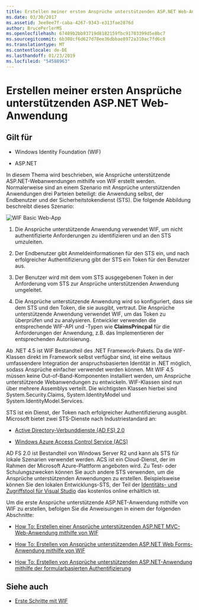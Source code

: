 ```yaml
---
title: Erstellen meiner ersten Ansprüche unterstützenden ASP.NET Web-Anwendung
ms.date: 03/30/2017
ms.assetid: 3ee8ee7f-caba-4267-9343-e313fae2876d
author: BrucePerlerMS
ms.openlocfilehash: 67489b2bb93719d8182159fbc91703399d5e8bc7
ms.sourcegitcommit: 6b308cf6d627d78ee36dbbae8972a310ac7fd6c8
ms.translationtype: MT
ms.contentlocale: de-DE
ms.lasthandoff: 01/23/2019
ms.locfileid: "54588963"
---
```

# <a name="building-my-first-claims-aware-aspnet-web-application"></a>Erstellen meiner ersten Ansprüche unterstützenden ASP.NET Web-Anwendung
## <a name="applies-to"></a>Gilt für  
  
-   Windows Identity Foundation (WIF)  
  
-   ASP.NET  
  
 In diesem Thema wird beschrieben, wie Ansprüche unterstützende ASP.NET-Webanwendungen mithilfe von WIF erstellt werden. Normalerweise sind an einem Szenario mit Ansprüche unterstützenden Anwendungen drei Parteien beteiligt: die Anwendung selbst, der Endbenutzer und der Sicherheitstokendienst (STS). Die folgende Abbildung beschreibt dieses Szenario:  
  
 ![WIF Basic Web-App](../../../docs/framework/security/media/wifbasicwebapp.gif "WIFBasicWebApp")  
  
1.  Die Ansprüche unterstützende Anwendung verwendet WIF, um nicht authentifizierte Anforderungen zu identifizieren und an den STS umzuleiten.  
  
2.  Der Endbenutzer gibt Anmeldeinformationen für den STS ein, und nach erfolgreicher Authentifizierung gibt der STS ein Token für den Benutzer aus.  
  
3.  Der Benutzer wird mit dem vom STS ausgegebenen Token in der Anforderung vom STS zur Ansprüche unterstützenden Anwendung umgeleitet.  
  
4.  Die Ansprüche unterstützende Anwendung wird so konfiguriert, dass sie dem STS und den Token, die sie ausgibt, vertraut. Die Ansprüche unterstützende Anwendung verwendet WIF, um das Token zu überprüfen und zu analysieren. Entwickler verwenden die entsprechende WIF-API und -Typen wie **ClaimsPrincpal** für die Anforderungen der Anwendung, z.B. das Implementieren der entsprechenden Autorisierung.  
  
 Ab .NET 4.5 ist WIF Bestandteil des .NET Framework-Pakets. Da die WIF-Klassen direkt im Framework selbst verfügbar sind, ist eine weitaus umfassendere Integration der anspruchsbasierten Identität in .NET möglich, sodass Ansprüche einfacher verwendet werden können. Mit WIF 4.5 müssen keine Out-of-Band-Komponenten installiert werden, um Ansprüche unterstützende Webanwendungen zu entwickeln. WIF-Klassen sind nun über mehrere Assemblys verteilt. Die wichtigsten Klassen hierbei sind System.Security.Claims, System.IdentityModel und System.IdentityModel.Services.  
  
 STS ist ein Dienst, der Token nach erfolgreicher Authentifizierung ausgibt. Microsoft bietet zwei STS-Dienste nach Industriestandard an:  
  
-   [Active Directory-Verbunddienste (AD FS) 2.0](https://go.microsoft.com/fwlink/?LinkID=247516)
  
-   [Windows Azure Access Control Service (ACS)](https://go.microsoft.com/fwlink/?LinkID=247517)
  
 AD FS 2.0 ist Bestandteil von Windows Server R2 und kann als STS für lokale Szenarien verwendet werden. ACS ist ein Cloud-Dienst, der im Rahmen der Microsoft Azure-Plattform angeboten wird. Zu Test- oder Schulungszwecken können Sie auch andere STS verwenden, um die Ansprüche unterstützenden Anwendungen zu erstellen. Beispielsweise können Sie den lokalen Entwicklungs-STS, der Teil der [Identitäts- und Zugriffstool für Visual Studio](https://go.microsoft.com/fwlink/?LinkID=245849) das kostenlos online erhältlich ist.  
  
 Um die erste Ansprüche unterstützende ASP.NET-Anwendung mithilfe von WIF zu erstellen, befolgen Sie die Anweisungen in einem der folgenden Abschnitte:  
  
-   [How To: Erstellen einer Ansprüche unterstützenden ASP.NET MVC-Web-Anwendung mithilfe von WIF](../../../docs/framework/security/how-to-build-claims-aware-aspnet-mvc-web-app-using-wif.md)  
  
-   [How To: Erstellen von Ansprüche unterstützenden ASP.NET Web Forms-Anwendung mithilfe von WIF](../../../docs/framework/security/how-to-build-claims-aware-aspnet-web-forms-app-using-wif.md)  
  
-   [How To: Erstellen von Ansprüche unterstützenden ASP.NET-Anwendung mithilfe der formularbasierten Authentifizierung](../../../docs/framework/security/claims-aware-aspnet-app-forms-authentication.md)  
  
## <a name="see-also"></a>Siehe auch
- [Erste Schritte mit WIF](../../../docs/framework/security/getting-started-with-wif.md)

